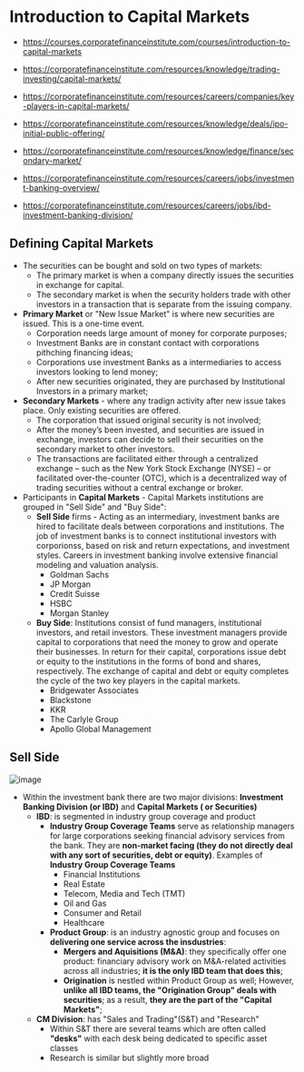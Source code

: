 # Introduction to Capital Markets
- https://courses.corporatefinanceinstitute.com/courses/introduction-to-capital-markets
- https://corporatefinanceinstitute.com/resources/knowledge/trading-investing/capital-markets/
- https://corporatefinanceinstitute.com/resources/careers/companies/key-players-in-capital-markets/
- https://corporatefinanceinstitute.com/resources/knowledge/deals/ipo-initial-public-offering/
- https://corporatefinanceinstitute.com/resources/knowledge/finance/secondary-market/

- https://corporatefinanceinstitute.com/resources/careers/jobs/investment-banking-overview/
- https://corporatefinanceinstitute.com/resources/careers/jobs/ibd-investment-banking-division/

## Defining Capital Markets
- The securities can be bought and sold on two types of markets:
  - The primary market is when a company directly issues the securities in exchange for capital.
  - The secondary market is when the security holders trade with other investors in a transaction that is separate from the issuing company.
- **Primary Market** or "New Issue Market" is where new securities are issued. This is a one-time event.
  - Corporation needs large amount of money for corporate purposes;
  - Investment Banks are in constant contact with corporations pithching financing ideas;
  - Corporations use investment Banks as a intermediaries to access investors looking to lend money;
  - After new securities originated, they are purchased by Institutional Investors in a primary market;
- **Secondary Markets** - where any tradign activity after new issue takes place. Only existing securities are offered. 
  - The corporation that issued original security is not involved;
  - After the money’s been invested, and securities are issued in exchange, investors can decide to sell their securities on the secondary market to other investors.
  - The transactions are facilitated either through a centralized exchange – such as the New York Stock Exchange (NYSE) – or facilitated over-the-counter (OTC), which is a decentralized way of trading securities without a central exchange or broker.
- Participants in **Capital Markets** - Capital Markets institutions are grouped in "Sell Side" and "Buy Side":
  - **Sell Side** firms - Acting as an intermediary, investment banks are hired to facilitate deals between corporations and institutions. The job of investment banks is to connect institutional investors with corporionss, based on risk and return expectations, and investment styles. Careers in investment banking involve extensive financial modeling and valuation analysis.
    - Goldman Sachs
    - JP Morgan
    - Credit Suisse
    - HSBC
    - Morgan Stanley
  - **Buy Side**: Institutions consist of fund managers, institutional investors, and retail investors. These investment managers provide capital to corporations that need the money to grow and operate their businesses. In return for their capital, corporations issue debt or equity to the institutions in the forms of bond and shares, respectively. The exchange of capital and debt or equity completes the cycle of the two key players in the capital markets.
    - Bridgewater Associates
    - Blackstone
    - KKR
    - The Carlyle Group
    - Apollo Global Management

## Sell Side
![image](https://user-images.githubusercontent.com/85560091/122647761-65dff480-d0eb-11eb-9235-4e1c197d0ab3.png)
- Within the investment bank there are two major divisions: **Investment Banking Division (or IBD)** and **Capital Markets ( or Securities)**
  - **IBD**: is segmented in industry group coverage and product  
    - **Industry Group Coverage Teams** serve as relationship managers for large corporations seeking financial advisory services from the bank. They are **non-market facing (they do not directly deal with any sort of securities, debt or equity)**. Examples of **Industry Group Coverage Teams**
      - Financial Institutions
      - Real Estate
      - Telecom, Media and Tech (TMT)
      - Oil and Gas
      - Consumer and Retail
      - Healthcare
    - **Product Group**: is an industry agnostic group and focuses on **delivering one service across the insdustries**:
      - **Mergers and Aquisitions (M&A)**: they specifically offer one product: financiary advisory work on M&A-related activities across all industries; **it is the only IBD team that does this**;
      - **Origination** is nestled within Product Group as well; However, **unlike all IBD teams, the "Origination Group" deals with securities**; as a result, **they are the part of the "Capital Markets"**;
  - **CM Division**: has "Sales and Trading"(S&T) and "Research"
    - Within S&T there are several teams which are often called **"desks"** with each desk being dedicated to specific asset classes
    - Research is similar but slightly more broad

